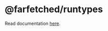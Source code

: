 # @farfetched/runtypes

Read documentation [here](https://farfetched.pages.dev/api/contracts/runtypes.html).

